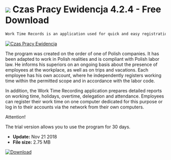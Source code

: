 # ![](https://cdn.softexe.net/static/icon/a/czas-pracy-ewidencja-9572.png) Czas Pracy Ewidencja 4.2.4 - Free Download

```sh
Work Time Records is an application used for quick and easy registration of employees' working time, settlement of business trips, holidays and overtime.
```
[![Czas Pracy Ewidencja](https://gallery.dpcdn.pl/imgc/Tools/62910/g_-_420x350_1.5_-_x20151022224358_0.png)](https://softexe.net/win/business/other/czas-pracy-ewidencja:aegb.html)

The program was created on the order of one of Polish companies. It has been adapted to work in Polish realities and is compliant with Polish labor law. He informs his superiors on an ongoing basis about the presence of employees at the workplace, as well as on trips and vacations. Each employee has his own account, where he independently registers working time within the permitted scope and in accordance with the labor code.
 
 In addition, the Work Time Recording application prepares detailed reports on working time, holidays, overtime, delegation and attendance. Employees can register their work time on one computer dedicated for this purpose or log in to their accounts via the network from their own computers.
 
 Attention!
 
 The trial version allows you to use the program for 30 days.


- **Update:** Nov 21 2018
- **File size:** 2.75 MB

[![Download](https://cdn.softexe.net/static/img/download.png)](https://softexe.net/win/business/other/czas-pracy-ewidencja:aegb.html)

